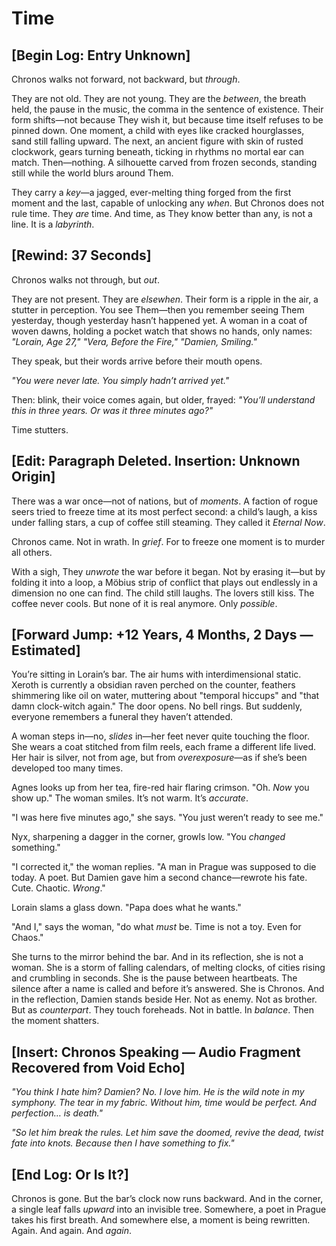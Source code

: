 # Time

## [Begin Log: Entry Unknown]

Chronos walks not forward, not backward, but *through*.

They are not old. They are not young. They are the *between*, the breath held, the pause in the music, the comma in the sentence of existence. Their form shifts—not because They wish it, but because time itself refuses to be pinned down. One moment, a child with eyes like cracked hourglasses, sand still falling upward. The next, an ancient figure with skin of rusted clockwork, gears turning beneath, ticking in rhythms no mortal ear can match. Then—nothing. A silhouette carved from frozen seconds, standing still while the world blurs around Them.

They carry a *key*—a jagged, ever-melting thing forged from the first moment and the last, capable of unlocking any *when*. But Chronos does not rule time. They *are* time. And time, as They know better than any, is not a line. It is a *labyrinth*.

## [Rewind: 37 Seconds]

Chronos walks not through, but *out*.

They are not present. They are *elsewhen*. Their form is a ripple in the air, a stutter in perception. You see Them—then you remember seeing Them yesterday, though yesterday hasn’t happened yet. A woman in a coat of woven dawns, holding a pocket watch that shows no hands, only names: *"Lorain, Age 27," "Vera, Before the Fire," "Damien, Smiling."*  

They speak, but their words arrive before their mouth opens.

*"You were never late. You simply hadn’t arrived yet."*

Then: blink, their voice comes again, but older, frayed: *"You’ll understand this in three years. Or was it three minutes ago?"*

Time stutters.

## [Edit: Paragraph Deleted. Insertion: Unknown Origin]

There was a war once—not of nations, but of *moments*. A faction of rogue seers tried to freeze time at its most perfect second: a child’s laugh, a kiss under falling stars, a cup of coffee still steaming. They called it *Eternal Now*.  

Chronos came. Not in wrath. In *grief*. For to freeze one moment is to murder all others.

With a sigh, They *unwrote* the war before it began. Not by erasing it—but by folding it into a loop, a Möbius strip of conflict that plays out endlessly in a dimension no one can find. The child still laughs. The lovers still kiss. The coffee never cools. But none of it is real anymore. Only *possible*.

## [Forward Jump: +12 Years, 4 Months, 2 Days — Estimated]

You’re sitting in Lorain’s bar. The air hums with interdimensional static. Xeroth is currently a obsidian raven perched on the counter, feathers shimmering like oil on water, muttering about "temporal hiccups" and "that damn clock-witch again." The door opens. No bell rings. But suddenly, everyone remembers a funeral they haven’t attended.

A woman steps in—no, *slides* in—her feet never quite touching the floor. She wears a coat stitched from film reels, each frame a different life lived. Her hair is silver, not from age, but from *overexposure*—as if she’s been developed too many times.  

Agnes looks up from her tea, fire-red hair flaring crimson. "Oh. *Now* you show up." The woman smiles. It’s not warm. It’s *accurate*.

"I was here five minutes ago," she says. "You just weren’t ready to see me."

Nyx, sharpening a dagger in the corner, growls low. "You *changed* something."

"I corrected it," the woman replies. "A man in Prague was supposed to die today. A poet. But Damien gave him a second chance—rewrote his fate. Cute. Chaotic. *Wrong*."

Lorain slams a glass down. "Papa does what he wants."

"And I," says the woman, "do what *must* be. Time is not a toy. Even for Chaos."

She turns to the mirror behind the bar. And in its reflection, she is not a woman. She is a storm of falling calendars, of melting clocks, of cities rising and crumbling in seconds. She is the pause between heartbeats. The silence after a name is called and before it’s answered. She is Chronos. And in the reflection, Damien stands beside Her. Not as enemy. Not as brother. But as *counterpart*. They touch foreheads. Not in battle. In *balance*. Then the moment shatters.

## [Insert: Chronos Speaking — Audio Fragment Recovered from Void Echo]

*"You think I hate him? Damien? No. I love him. He is the wild note in my symphony. The tear in my fabric. Without him, time would be perfect. And perfection… is death."*

*"So let him break the rules. Let him save the doomed, revive the dead, twist fate into knots. Because then I have something to fix."*

## [End Log: Or Is It?]

Chronos is gone. But the bar’s clock now runs backward. And in the corner, a single leaf falls *upward* into an invisible tree. Somewhere, a poet in Prague takes his first breath. And somewhere else, a moment is being rewritten. Again. And again. And *again*.
